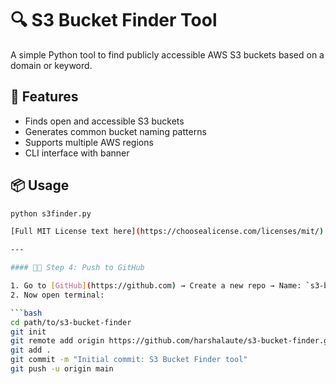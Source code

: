 # 🔍 S3 Bucket Finder Tool

A simple Python tool to find publicly accessible AWS S3 buckets based on a domain or keyword.

## 🚀 Features

- Finds open and accessible S3 buckets
- Generates common bucket naming patterns
- Supports multiple AWS regions
- CLI interface with banner

## 📦 Usage

```bash
python s3finder.py

[Full MIT License text here](https://choosealicense.com/licenses/mit/)

---

#### 🧑‍💻 Step 4: Push to GitHub

1. Go to [GitHub](https://github.com) → Create a new repo → Name: `s3-bucket-finder`
2. Now open terminal:

```bash
cd path/to/s3-bucket-finder
git init
git remote add origin https://github.com/harshalaute/s3-bucket-finder.git
git add .
git commit -m "Initial commit: S3 Bucket Finder tool"
git push -u origin main



